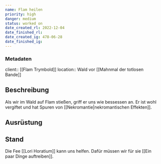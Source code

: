 ```yaml
---
name: Flam heilen
priority: high
danger: medium
status: worked on
date_created_rl: 2022-12-04
date_finished_rl: 
date_created_ig: 478-06-28
date_finished_ig: 
---
```

### Metadaten
client:: [[Flam Trymbold]]
location:: Wald vor [[Mahnmal der totlosen Bande]]

## Beschreibung

Als wir im Wald auf Flam stießen, griff er uns wie bessessen an.
Er ist wohl vergiftet und hat Spuren von [[Nekromantie|nekromantischen Effekten]].


## Ausrüstung


## Stand
Die Fee [[Lori Horatium]] kann uns helfen. Dafür müssen wir für sie [[Ein paar Dinge auftreiben]].
